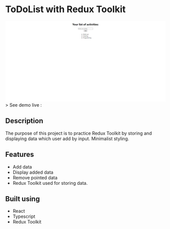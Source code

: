 # ToDoList with Redux Toolkit

<img src="./readme_images/ToDoList.png" alt="project image">
<br />
> See demo live :

## Description

The purpose of this project is to practice Redux Toolkit by storing and displaying data which user add by input.
Minimalist styling.
<br />

## Features

- Add data
- Display added data
- Remove pointed data
- Redux Toolkit used for storing data.

## Built using

- React
- Typescript
- Redux Toolkit

